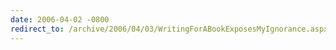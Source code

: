 ```yaml
---
date: 2006-04-02 -0800
redirect_to: /archive/2006/04/03/WritingForABookExposesMyIgnorance.aspx/
---
```


